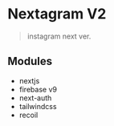 # Nextagram V2

> instagram next ver.

## Modules

- nextjs
- firebase v9
- next-auth
- tailwindcss
- recoil
